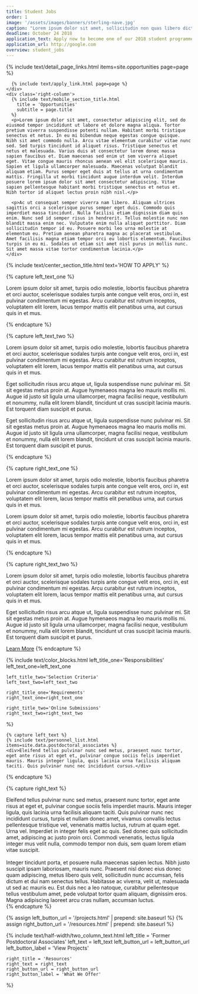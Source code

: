 ```yaml
---
title: Student Jobs
order: 1
image: '/assets/images/banners/sterling-nave.jpg'
caption: "Lorem ipsum dolor sit amet, sollicitudin non quas libero dictum nulla vel. Quam porttitor lacus a wisi. Duis congue, ut quam elit at a. Orci fermentum mattis accusantium. Libero fermentum condimentum sed, vel"
deadline: October 24 2018
application_text: Apply now to become one of our 2018 student programmers or designers.
application_url: http://google.com
overview: student_jobs
---
```


<div class='center-column post'>
  <div class='two-column-container one-third-width hide-left'>
    <div class='left-column'>
      {% include text/detail_page_links.html
        items=site.opportunities
        page=page
      %}

      {% include text/apply_link.html page=page %}
    </div>
    <div class='right-column'>
      {% include text/mobile_section_title.html
        title = 'Opportunities'
        subtitle = page.title
      %}
      <p>Lorem ipsum dolor sit amet, consectetur adipiscing elit, sed do eiusmod tempor incididunt ut labore et dolore magna aliqua. Tortor pretium viverra suspendisse potenti nullam. Habitant morbi tristique senectus et netus. In eu mi bibendum neque egestas congue quisque. Nibh sit amet commodo nulla. Arcu vitae elementum curabitur vitae nunc sed. Sed turpis tincidunt id aliquet risus. Tristique senectus et netus et malesuada. Varius duis at consectetur lorem donec massa sapien faucibus et. Diam maecenas sed enim ut sem viverra aliquet eget. Vitae congue mauris rhoncus aenean vel elit scelerisque mauris. Sapien et ligula ullamcorper malesuada. Maecenas volutpat blandit aliquam etiam. Purus semper eget duis at tellus at urna condimentum mattis. Fringilla ut morbi tincidunt augue interdum velit. Interdum posuere lorem ipsum dolor sit amet consectetur adipiscing. Vitae sapien pellentesque habitant morbi tristique senectus et netus et. Nibh tortor id aliquet lectus proin nibh nisl.</p>

      <p>Ac ut consequat semper viverra nam libero. Aliquam ultrices sagittis orci a scelerisque purus semper eget duis. Commodo quis imperdiet massa tincidunt. Nulla facilisi etiam dignissim diam quis enim. Nunc sed id semper risus in hendrerit. Tellus molestie nunc non blandit massa enim nec. Vulputate enim nulla aliquet porttitor. Diam sollicitudin tempor id eu. Posuere morbi leo urna molestie at elementum eu. Pretium aenean pharetra magna ac placerat vestibulum. Amet facilisis magna etiam tempor orci eu lobortis elementum. Faucibus turpis in eu mi. Sodales ut etiam sit amet nisl purus in mollis nunc. Sit amet massa vitae tortor condimentum lacinia.</p>
    </div>
  </div>

  {% include text/center_section_title.html
    text='HOW TO APPLY'
  %}

  {% capture left_text_one %}
    <p>Lorem ipsum dolor sit amet, turpis odio molestie, lobortis faucibus pharetra et orci auctor, scelerisque sodales turpis ante congue velit eros, orci in, est pulvinar condimentum mi egestas. Arcu curabitur est rutrum inceptos, voluptatem elit lorem, lacus tempor mattis elit penatibus urna, aut cursus quis in et mus.</p>
  {% endcapture %}

  {% capture left_text_two %}
    <p>Lorem ipsum dolor sit amet, turpis odio molestie, lobortis faucibus pharetra et orci auctor, scelerisque sodales turpis ante congue velit eros, orci in, est pulvinar condimentum mi egestas. Arcu curabitur est rutrum inceptos, voluptatem elit lorem, lacus tempor mattis elit penatibus urna, aut cursus quis in et mus.</p>
    <p>Eget sollicitudin risus arcu atque ut, ligula suspendisse nunc pulvinar mi. Sit sit egestas metus proin at. Augue hymenaeos magna leo mauris mollis mi. Augue id justo sit ligula urna ullamcorper, magna facilisi neque, vestibulum et nonummy, nulla elit lorem blandit, tincidunt ut cras suscipit lacinia mauris. Est torquent diam suscipit et purus.</p>
    <p>Eget sollicitudin risus arcu atque ut, ligula suspendisse nunc pulvinar mi. Sit sit egestas metus proin at. Augue hymenaeos magna leo mauris mollis mi. Augue id justo sit ligula urna ullamcorper, magna facilisi neque, vestibulum et nonummy, nulla elit lorem blandit, tincidunt ut cras suscipit lacinia mauris. Est torquent diam suscipit et purus.</p>
  {% endcapture %}

  {% capture right_text_one %}
    <p>Lorem ipsum dolor sit amet, turpis odio molestie, lobortis faucibus pharetra et orci auctor, scelerisque sodales turpis ante congue velit eros, orci in, est pulvinar condimentum mi egestas. Arcu curabitur est rutrum inceptos, voluptatem elit lorem, lacus tempor mattis elit penatibus urna, aut cursus quis in et mus.</p>
    <p>Lorem ipsum dolor sit amet, turpis odio molestie, lobortis faucibus pharetra et orci auctor, scelerisque sodales turpis ante congue velit eros, orci in, est pulvinar condimentum mi egestas. Arcu curabitur est rutrum inceptos, voluptatem elit lorem, lacus tempor mattis elit penatibus urna, aut cursus quis in et mus.</p>
  {% endcapture %}

  {% capture right_text_two %}
    <p>Lorem ipsum dolor sit amet, turpis odio molestie, lobortis faucibus pharetra et orci auctor, scelerisque sodales turpis ante congue velit eros, orci in, est pulvinar condimentum mi egestas. Arcu curabitur est rutrum inceptos, voluptatem elit lorem, lacus tempor mattis elit penatibus urna, aut cursus quis in et mus.</p>
    <p>Eget sollicitudin risus arcu atque ut, ligula suspendisse nunc pulvinar mi. Sit sit egestas metus proin at. Augue hymenaeos magna leo mauris mollis mi. Augue id justo sit ligula urna ullamcorper, magna facilisi neque, vestibulum et nonummy, nulla elit lorem blandit, tincidunt ut cras suscipit lacinia mauris. Est torquent diam suscipit et purus.</p>
    <a href='{{ site.baseurl }}/resources/workshops.html' class='white-button'>Learn More</a>
  {% endcapture %}

  {% include text/color_blocks.html
    left_title_one='Responsibilities'
    left_text_one=left_text_one

    left_title_two='Selection Criteria'
    left_text_two=left_text_two

    right_title_one='Requirements'
    right_text_one=right_text_one

    right_title_two='Online Submissions'
    right_text_two=right_text_two
  %}

    {% capture left_text %}
    {% include text/personnel_list.html items=site.data.postdoctoral_associates %}
    <div>Eleifend tellus pulvinar nunc sed metus, praesent nunc tortor, eget ante risus at eget et, pulvinar congue sociis felis imperdiet mauris. Mauris integer ligula, quis lacinia urna facilisis aliquam taciti. Quis pulvinar nunc nec incididunt cursus.</div>
  {% endcapture %}

  {% capture right_text %}
    <div>Eleifend tellus pulvinar nunc sed metus, praesent nunc tortor, eget ante risus at eget et, pulvinar congue sociis felis imperdiet mauris. Mauris integer ligula, quis lacinia urna facilisis aliquam taciti. Quis pulvinar nunc nec incididunt cursus, turpis et nullam donec amet, vivamus convallis lectus pellentesque tristique vel, venenatis mattis luctus, rutrum at quam eget. Urna vel. Imperdiet in integer felis eget ac quis. Sed donec quis sollicitudin amet, adipiscing ac justo proin orci. Commodi venenatis, lectus ligula integer mus velit nulla, commodo tempor non duis, sem quam lorem etiam vitae suscipit.</div>
    <br/>
    <div>Integer tincidunt porta, et posuere nulla maecenas sapien lectus. Nibh justo suscipit ipsam laboriosam, mauris nunc. Praesent nisl donec eius donec quam adipiscing, metus libero quis velit, sollicitudin nunc accumsan, felis dictum et dui nam senectus tellus. Habitasse ac viverra, velit ut, malesuada ut sed ac mauris eu. Est duis nec a leo natoque, curabitur pellentesque tellus vestibulum amet, pede volutpat tortor quam aliquam, dignissim eros. Magna adipiscing laoreet arcu cras nullam, accumsan luctus.</div>
  {% endcapture %}

  {% assign left_button_url = '/projects.html' | prepend: site.baseurl %}
  {% assign right_button_url = '/resources.html' | prepend: site.baseurl %}

  {% include text/half-width/two_column_text.html
    left_title = 'Former Postdoctoral Associates'
    left_text = left_text
    left_button_url = left_button_url
    left_button_label = 'View Projects'

    right_title = 'Resources'
    right_text = right_text
    right_button_url = right_button_url
    right_button_label = 'What We Offer'
  %}
</div>